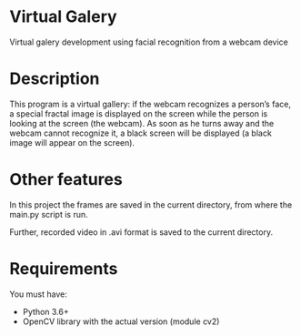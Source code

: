 # Virtual Galery
Virtual galery development using facial recognition from a webcam device
# Description
This program is a virtual gallery: if the webcam recognizes a person’s face, a special fractal image is displayed 
on the screen while the person is looking at the screen (the webcam). 
As soon as he turns away and the webcam cannot recognize it, a black screen will be displayed (a black image will appear on the screen).

# Other features
In this project the frames are saved in the current directory, from where the main.py script is run.

Further, recorded video in .avi format is saved to the current directory.

# Requirements
You must have:
- Python 3.6+
- OpenCV library with the actual version (module cv2)
